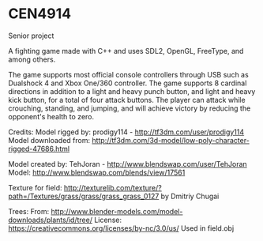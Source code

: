 # CEN4914
Senior project

A fighting game made with C++ and uses SDL2, OpenGL, FreeType, and  among others.

The game supports most official console controllers through USB such as Dualshock 4 and Xbox One/360 controller. The game supports 8 cardinal directions in addition to a light and heavy punch button, and light and heavy kick button, for a total of four attack buttons. The player can attack while crouching, standing, and jumping, and will achieve victory by reducing the opponent's health to zero.

Credits:
Model rigged by: prodigy114 - http://tf3dm.com/user/prodigy114
Model downloaded from: http://tf3dm.com/3d-model/low-poly-character-rigged-47686.html

Model created by: TehJoran - http://www.blendswap.com/user/TehJoran
Model: http://www.blendswap.com/blends/view/17561

Texture for field:
http://texturelib.com/texture/?path=/Textures/grass/grass/grass_grass_0127 by Dmitriy Chugai

Trees:
From: http://www.blender-models.com/model-downloads/plants/id/tree/
License: https://creativecommons.org/licenses/by-nc/3.0/us/
Used in field.obj

